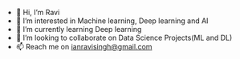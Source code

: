 - 👋 Hi, I’m Ravi
- 👀 I’m interested in Machine learning, Deep learning and AI
- 🌱 I’m currently learning Deep learning
- 💞️ I’m looking to collaborate on Data Science Projects(ML and DL)
- 📫 Reach me on ianravisingh@gmail.com

<!---
ianravisingh/ianravisingh is a ✨ special ✨ repository because its `README.md` (this file) appears on your GitHub profile.
You can click the Preview link to take a look at your changes.
--->
